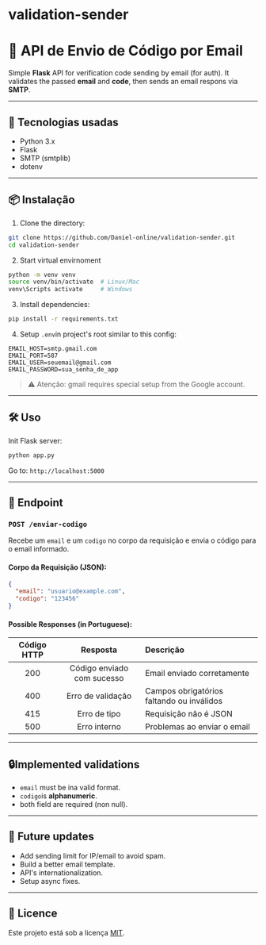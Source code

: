 # validation-sender

# 📧 API de Envio de Código por Email

Simple **Flask** API for verification code sending by email (for auth). It validates the passed **email** and **code**, then sends an email respons via **SMTP**.

---

## 🚀 Tecnologias usadas

- Python 3.x
- Flask
- SMTP (smtplib)
- dotenv 

---

## 📦 Instalação

1. Clone the directory:

```bash
git clone https://github.com/Daniel-online/validation-sender.git
cd validation-sender
```

2. Start virtual envirnoment

```bash
python -m venv venv
source venv/bin/activate  # Linux/Mac
venv\Scripts activate     # Windows
```

3. Install dependencies:

```bash
pip install -r requirements.txt
```

4. Setup `.env`in project's root similar to this config:

```env
EMAIL_HOST=smtp.gmail.com
EMAIL_PORT=587
EMAIL_USER=seuemail@gmail.com
EMAIL_PASSWORD=sua_senha_de_app
```

> ⚠️ Atenção: gmail requires special setup from the Google account.

---

## 🛠️ Uso

Init Flask server:

```bash
python app.py
```

Go to: `http://localhost:5000`

---

## 📮 Endpoint

### `POST /enviar-codigo`

 Recebe um `email` e um `codigo` no corpo da requisição e envia o código para o email informado.

#### Corpo da Requisição (JSON):

```json
{
  "email": "usuario@example.com",
  "codigo": "123456"
}
```

#### Possible Responses (in Portuguese):

| Código HTTP | Resposta | Descrição |
|:-----------:|:--------:|:--------- |
| 200 | Código enviado com sucesso | Email enviado corretamente |
| 400 | Erro de validação | Campos obrigatórios faltando ou inválidos |
| 415 | Erro de tipo | Requisição não é JSON |
| 500 | Erro interno | Problemas ao enviar o email |

---

## 🔒Implemented validations

- `email` must be ina valid format.
- `codigo`is **alphanumeric**.
- both field are required (non null).

---

## 🧹 Future updates

- Add sending limit for IP/email to avoid spam.
- Build a better email template.
- API's internationalization.
- Setup async fixes.

---

## 📄 Licence

Este projeto está sob a licença [MIT](LICENSE).
